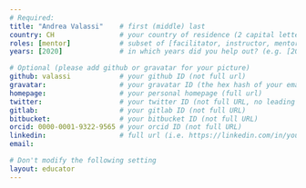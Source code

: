 ```yaml
---
# Required:
title: "Andrea Valassi"    # first (middle) last
country: CH                # your country of residence (2 capital letters, e.g. US, GB, DE)
roles: [mentor]            # subset of [facilitator, instructor, mentor], can stay empty ([])
years: [2020]              # in which years did you help out? (e.g. [2020, 2019])

# Optional (please add github or gravatar for your picture)
github: valassi            # your github ID (not full url)
gravatar:                  # your gravatar ID (the hex hash of your email, something like 123ef...123)
homepage:                  # your personal homepage (full url)
twitter:                   # your twitter ID (not full URL, no leading '@')
gitlab:                    # your gitlab ID (not full URL)
bitbucket:                 # your bitbucket ID (not full URL)
orcid: 0000-0001-9322-9565 # your orcid ID (not full URL)
linkedin:                  # full url (i.e. https://linkedin.com/in/your-name-some-hex-code)
email:

# Don't modify the following setting
layout: educator
---
```


<!-- Optional: Write something about yourself below the '- - >'.
You can use Markdown syntax to style this page.
-->
